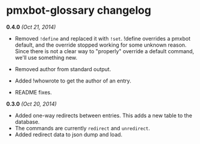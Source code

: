# pmxbot-glossary changelog

**0.4.0**
*(Oct 21, 2014)*

* Removed `!define` and replaced it with `!set`. !define overrides a pmxbot
default, and the override stopped working for some unknown reason. Since there
is not a clear way to "properly" override a default command, we'll use something
new.
* Removed author from standard output. 
* Added !whowrote to get the author of an entry.

* README fixes.

**0.3.0**
*(Oct 20, 2014)*

* Added one-way redirects between entries. This adds a new table to the database.
* The commands are currently `redirect` and `unredirect`. 
* Added redirect data to json dump and load.

